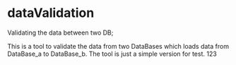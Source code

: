 # dataValidation
Validating the data between two DB;

This is a tool to validate the data from two DataBases which loads data from DataBase_a to DataBase_b.
The tool is just a simple version for test.
123
